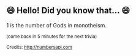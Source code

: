 ## 😄 Hello! Did you know that... 😄
1 is the number of Gods in monotheism.

<sup>(come back in 5 minutes for the next trivia)</sup>


<sup>Credits: http://numbersapi.com</sup>
